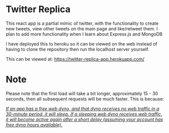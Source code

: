 # Twitter Replica

This react app is a partial mimic of twitter, with the functionality to create new tweets, view other tweets on the main page and like/retweet them. I plan to add more functionality when I learn about Express.js and MongoDB

I have deployed this to heroku so it can be viewed on the web instead of having to clone the repository then run the localhost server yourself.

This can be viewed at: https://twitter-replica-app.herokuapp.com/

# Note
Please note that the first load will take a bit longer, approximately 15 - 30 seconds, then all subsequent requests will be much faster. This is because: 

<a href="https://devcenter.heroku.com/articles/free-dyno-hours#dyno-sleeping"><i>If an app has a free web dyno, and that dyno receives no web traffic in a 30-minute period, it will sleep. If a sleeping web dyno receives web traffic, it will become active again after a short delay (assuming your account has free dyno hours available).</i></a>
